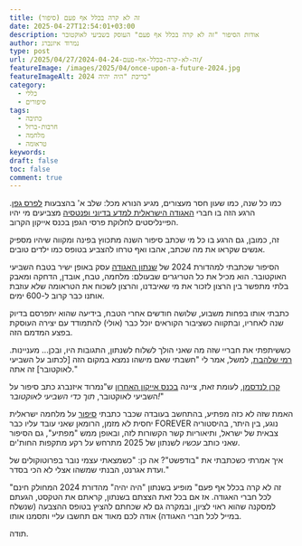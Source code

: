 ```yaml
---
title: זה לא קרה בכלל אף פעם (סיפור)
date: 2025-04-27T12:54:01+03:00
description: אודות הסיפור "זה לא קרה בכלל אף פעם" העוסק בשביעי לאוקטובר
author: נמרוד איזנברג
type: post
url: /2025/04/27/2024-04-24-זה-לא-קרה-בכלל-אף-פעם/
featureImage: /images/2025/04/once-upon-a-future-2024.jpg
featureImageAlt: כריכת "היה יהיה 2024"
category:
  - כללי
  - סיפורים
tags:
  - כתיבה
  - חרבות-ברזל
  - מלחמה
  - טראומה
keywords: 
draft: false
toc: false
comment: true
---
```

כמו כל שנה, כמו שעון חסר מעצורים, מגיע הנורא מכל: שלב א' בהצבעות [לפרס גפן](https://geffen.sf-f.org.il/geffen_2022/%d7%a8%d7%a9%d7%99%d7%9e%d7%aa-%d7%94%d7%96%d7%9b%d7%90%d7%99%d7%9d-%d7%9c%d7%9e%d7%95%d7%a2%d7%9e%d7%93%d7%95%d7%aa-%d7%9c%d7%a4%d7%a8%d7%a1-%d7%92%d7%a4%d7%9f-2025/). הרגע הזה בו חברי [האגודה הישראלית למדע בדיוני ופנטסיה](https://www.sf-f.org.il/) מצביעים מי יהיו הפיינליסטים לחלוקת פרסי הגפן בכנס אייקון הקרוב.

זה, כמובן, גם הרגע בו כל מי שכתב סיפור השנה מתכווץ בפינה ומקווה שיהיו מספיק אנשים שקראו את מה שכתב, אהבו ואף טרחו להצביע בטופס כמו ילדים טובים.

הסיפור שכתבתי למהדורת 2024 של [שנתון האגודה](https://annual.sf-f.org.il/) עסק באופן ישיר בטבח השביעי האוקטובר. הוא מכיל את כל הטריגרים שבעולם: מלחמה, טבח, אובדן, הדחקה ומאבק בלתי מתפשר בין הרצון לזכור את מי שאיבדנו, והרצון לשכוח את הטראומה שלא עוזבת אותנו כבר קרוב ל-600 ימים.

כתבתי אותו בפחות משבוע, שלושה חודשים אחרי הטבח, בידיעה שהוא יתפרסם בדיוק שנה לאחריו, ובתקווה כשציבור הקוראים יוכל כבר (אולי) להתמודד עם יצירה העוסקת בפצע המדמם הזה.

כששיתפתי את חבריי שזה מה שאני הולך לשלוח לשנתון, התגובות היו, ובכן... מעניינות. [רמי שלהבת](https://www.blipanika.co.il/), למשל, אמר לי "חשבתי שאם מישהו נמצא במקום הזה \[לכתוב על השביעי לאוקטובר] זה אתה."

[קרן לנדסמן](https://elodea2.wordpress.com/), לעומת זאת, ציינה [בכנס אייקון האחרון](https://iconfestival.org.il/2024/) ש"נמרוד איזנברג כתב סיפור על השביעי לאוקטובר, *תוך כדי השביעי לאוקטובר!*"

האמת שזה לא כזה מפתיע, בהתחשב בעובדה שכבר כתבתי [סיפור](2021-09-16-בודפשט-סיפור.md) על מלחמה ישראלית יחסית לא מזמן, הרומאן שאני עובד עליו כבר FOREVER נוגע, בין היתר, בהיסטוריה צבאית של ישראל, ותיאוריות קשר הקשורות לזה, ובאופן ממש "מפתיע", גם הסיפור שאני כותב *עכשיו* לשנתון של 2025 מתרחש על רקע מתקפות החות'ים.

איך אמרתי כשכתבתי את "בודפשט"? אה כן: "כשמצאתי עצמי נובר בפרוטוקולים של ועדת אגרנט, הבנתי שמשהו אצלי לא הכי בסדר."

"זה לא קרה בכלל אף פעם" מופיע בשנתון "היה יהיה" מהדורת 2024 המחולק חינם לכל חברי האגודה. אז אם בכל זאת הצצתם בשנתון, קראתם את הטקסט, הגעתם למסקנה שהוא ראוי לציון, ובמקרה גם לא שכחתם להציץ בטופס ההצבעה (שנשלח במייל לכל חברי האגודה) אודה לכם מאוד אם תחשבו עליי ותסמנו אותו.

תודה.


